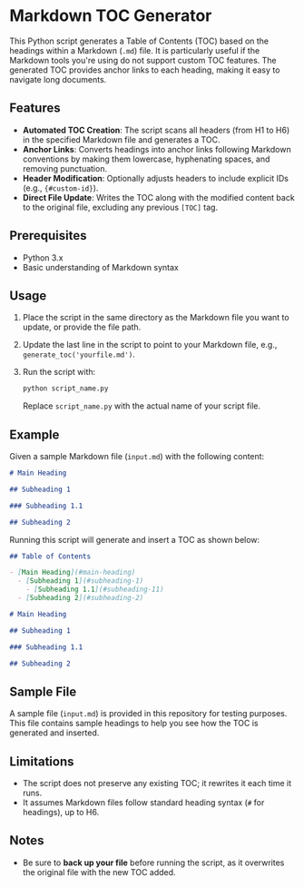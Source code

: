 # Markdown TOC Generator

This Python script generates a Table of Contents (TOC) based on the headings within a Markdown (`.md`) file. It is particularly useful if the Markdown tools you're using do not support custom TOC features. The generated TOC provides anchor links to each heading, making it easy to navigate long documents.

## Features

- **Automated TOC Creation**: The script scans all headers (from H1 to H6) in the specified Markdown file and generates a TOC.
- **Anchor Links**: Converts headings into anchor links following Markdown conventions by making them lowercase, hyphenating spaces, and removing punctuation.
- **Header Modification**: Optionally adjusts headers to include explicit IDs (e.g., `{#custom-id}`).
- **Direct File Update**: Writes the TOC along with the modified content back to the original file, excluding any previous `[TOC]` tag.

## Prerequisites

- Python 3.x
- Basic understanding of Markdown syntax

## Usage

1. Place the script in the same directory as the Markdown file you want to update, or provide the file path.
2. Update the last line in the script to point to your Markdown file, e.g., `generate_toc('yourfile.md')`.
3. Run the script with:

   ```bash
   python script_name.py
   ```

   Replace `script_name.py` with the actual name of your script file.

## Example

Given a sample Markdown file (`input.md`) with the following content:

```markdown
# Main Heading

## Subheading 1

### Subheading 1.1

## Subheading 2
```

Running this script will generate and insert a TOC as shown below:

```markdown
## Table of Contents

- [Main Heading](#main-heading)
  - [Subheading 1](#subheading-1)
    - [Subheading 1.1](#subheading-11)
  - [Subheading 2](#subheading-2)

# Main Heading

## Subheading 1

### Subheading 1.1

## Subheading 2
```

## Sample File

A sample file (`input.md`) is provided in this repository for testing purposes. This file contains sample headings to help you see how the TOC is generated and inserted.

## Limitations

- The script does not preserve any existing TOC; it rewrites it each time it runs.
- It assumes Markdown files follow standard heading syntax (`#` for headings), up to H6.

## Notes

- Be sure to **back up your file** before running the script, as it overwrites the original file with the new TOC added.